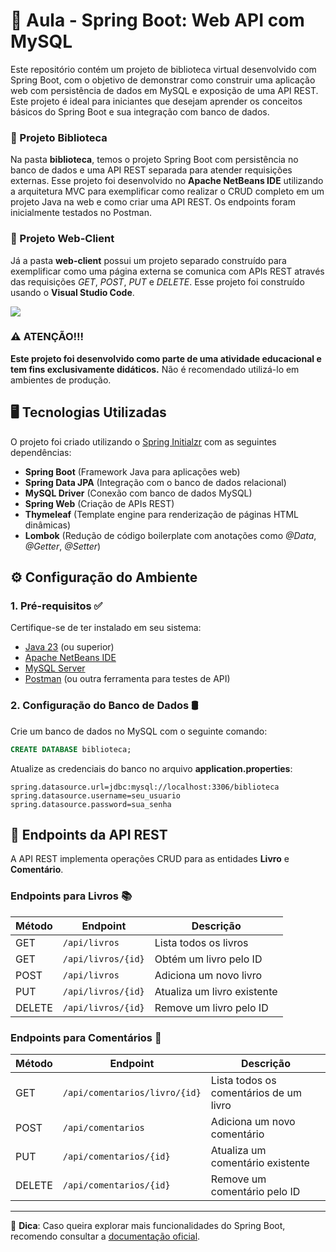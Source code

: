 # 🚀 Aula - Spring Boot: Web API com MySQL
Este repositório contém um projeto de biblioteca virtual desenvolvido com Spring Boot, com o objetivo de demonstrar como construir uma aplicação web com persistência de dados em MySQL e exposição de uma API REST. Este projeto é ideal para iniciantes que desejam aprender os conceitos básicos do Spring Boot e sua integração com banco de dados.

### 📁 Projeto Biblioteca
Na pasta **biblioteca**, temos o projeto Spring Boot com persistência no banco de dados e uma API REST separada para atender requisições externas. Esse projeto foi desenvolvido no **Apache NetBeans IDE** utilizando a arquitetura MVC para exemplificar como realizar o CRUD completo em um projeto Java na web e como criar uma API REST. Os endpoints foram inicialmente testados no Postman.

### 📁 Projeto Web-Client
Já a pasta **web-client** possui um projeto separado construído para exemplificar como uma página externa se comunica com APIs REST através das requisições *GET*, *POST*, *PUT* e *DELETE*. Esse projeto foi construído usando o **Visual Studio Code**.

<img src="https://github.com/lucasfrag/Spring-Boot-Exemplo/blob/main/web-client/preview.png">



### ⚠️ ATENÇÃO!!! 
**Este projeto foi desenvolvido como parte de uma atividade educacional e tem fins exclusivamente didáticos.** Não é recomendado utilizá-lo em ambientes de produção.


## 🖥️ Tecnologias Utilizadas 
O projeto foi criado utilizando o [Spring Initialzr](https://start.spring.io) com as seguintes dependências:

- **Spring Boot** (Framework Java para aplicações web)
- **Spring Data JPA** (Integração com o banco de dados relacional)
- **MySQL Driver** (Conexão com banco de dados MySQL)
- **Spring Web** (Criação de APIs REST)
- **Thymeleaf** (Template engine para renderização de páginas HTML dinâmicas)
- **Lombok** (Redução de código boilerplate com anotações como *@Data*, *@Getter*, *@Setter*)

## ⚙️ Configuração do Ambiente 

### 1. Pré-requisitos ✅
Certifique-se de ter instalado em seu sistema:
- [Java 23](https://www.oracle.com/br/java/technologies/downloads/) (ou superior)
- [Apache NetBeans IDE](https://netbeans.apache.org/front/main/index.html)
- [MySQL Server](https://www.mysql.com)
- [Postman](https://www.postman.com) (ou outra ferramenta para testes de API)

### 2. Configuração do Banco de Dados 🛢️
Crie um banco de dados no MySQL com o seguinte comando:
```sql
CREATE DATABASE biblioteca;
```

Atualize as credenciais do banco no arquivo **application.properties**:
```properties
spring.datasource.url=jdbc:mysql://localhost:3306/biblioteca
spring.datasource.username=seu_usuario
spring.datasource.password=sua_senha
```

## 📡 Endpoints da API REST
A API REST implementa operações CRUD para as entidades **Livro** e **Comentário**.

### **Endpoints para Livros** 📚
| Método | Endpoint | Descrição |
|---------|----------|-------------|
| GET | `/api/livros` | Lista todos os livros |
| GET | `/api/livros/{id}` | Obtém um livro pelo ID |
| POST | `/api/livros` | Adiciona um novo livro |
| PUT | `/api/livros/{id}` | Atualiza um livro existente |
| DELETE | `/api/livros/{id}` | Remove um livro pelo ID |

### **Endpoints para Comentários** 💬
| Método | Endpoint | Descrição |
|---------|----------|-------------|
| GET | `/api/comentarios/livro/{id}` | Lista todos os comentários de um livro |
| POST | `/api/comentarios` | Adiciona um novo comentário |
| PUT | `/api/comentarios/{id}` | Atualiza um comentário existente |
| DELETE | `/api/comentarios/{id}` | Remove um comentário pelo ID |


---
📌 **Dica**: Caso queira explorar mais funcionalidades do Spring Boot, recomendo consultar a [documentação oficial](https://spring.io/projects/spring-boot).

